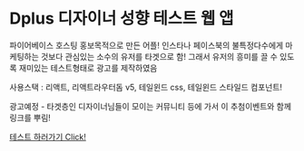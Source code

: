 # Dplus 디자이너 성향 테스트 웹 앱

파이어베이스 호스팅
홍보목적으로 만든 어플!
인스타나 페이스북의 불특정다수에게 마케팅하는 것보다 관심있는 소수의 유저를 타겟으로 함!
그래서 유저의 흥미를 끌 수 있도록 재미있는 테스트형태로 광고를 제작하였음

사용스택 : 리액트, 리액트라우터돔 v5, 테일윈드 css, 테일윈드 스타일드 컴포넌트!

광고예정 - 타겟층인 디자이너님들이 모이는 커뮤니티 등에 가서 이 추첨이벤트와 함께 링크를 뿌림!

[테스트 하러가기 Click!](http://dplustest-d15f5.web.app)

